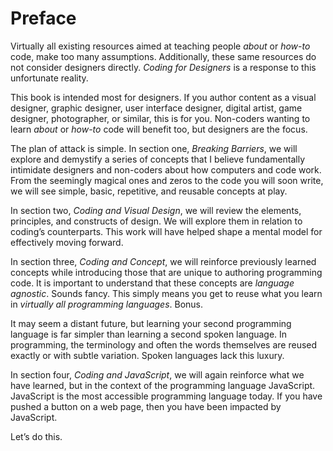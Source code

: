 # Preface

Virtually all existing resources aimed at teaching people *about* or *how-to* code, make too many assumptions. Additionally, these same resources do not consider designers directly. *Coding for Designers* is a response to this unfortunate reality.

This book is intended most for designers. If you author content as a visual designer, graphic designer, user interface designer, digital artist, game designer, photographer, or similar, this is for you. Non-coders wanting to learn *about* or *how-to* code will benefit too, but designers are the focus.

The plan of attack is simple. In section one, *Breaking Barriers*, we will explore and demystify a series of concepts that I believe fundamentally intimidate designers and non-coders about how computers and code work. From the seemingly magical ones and zeros to the code you will soon write, we will see simple, basic, repetitive, and reusable concepts at play.

In section two, *Coding and Visual Design*, we will review the elements, principles, and constructs of design. We will explore them in relation to coding’s counterparts. This work will have helped shape a mental model for effectively moving forward.

In section three, *Coding and Concept*, we will reinforce previously learned concepts while introducing those that are unique to authoring programming code. It is important to understand that these concepts are *language agnostic*. Sounds fancy. This simply means you get to reuse what you learn in *virtually all programming languages*. Bonus.

It may seem a distant future, but learning your second programming language is far simpler than learning a second spoken language. In programming, the terminology and often the words themselves are reused exactly or with subtle variation. Spoken languages lack this luxury.

In section four, *Coding and JavaScript*, we will again reinforce what we have learned, but in the context of the programming language JavaScript. JavaScript is the most accessible programming language today. If you have pushed a button on a web page, then you have been impacted by JavaScript.

Let’s do this.